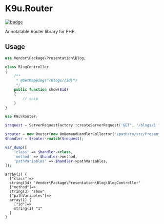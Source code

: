 # K9u.Router

[![badge](https://github.com/kawanamiyuu/K9u.Router/workflows/CI/badge.svg)](https://github.com/kawanamiyuu/K9u.Router/actions?query=workflow%3ACI)

Annotatable Router library for PHP.

## Usage

```php
use Vendor\Package\Presentation\Blog;

class BlogController
{
    /**
     * @GetMapping("/blogs/{id}")
     */
    public function show($id)
    {
        // snip
    }
}
```

```php
use K9u\Router;

$request = ServerRequestFactory::createServerRequest('GET', '/blogs/1', $_SERVER);

$router = new Router(new OnDemandHandlerCollector('/path/to/src/Presentation'));
$handler = $router->match($request);

var_dump([
    'class' => $handler->class,
    'method' => $handler->method,
    'pathVariables' => $handler->pathVariables,
]);
```

```
array(3) {
  ["class"]=>
  string(34) "Vendor\Package\Presentation\Blog\BlogController"
  ["method"]=>
  string(3) "show"
  ["pathVariables"]=>
  array(1) {
    ["id"]=>
    string(1) "1"
  }
}
```
